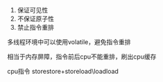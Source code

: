 1. 保证可见性
1. 不保证原子性
1. 禁止指令重排

多线程环境中可以使用volatile，避免指令重排

相当于内存屏障，指令前后cpu不能重排，刷出cpu缓存

cpu指令 storestore+storeload\loadload


